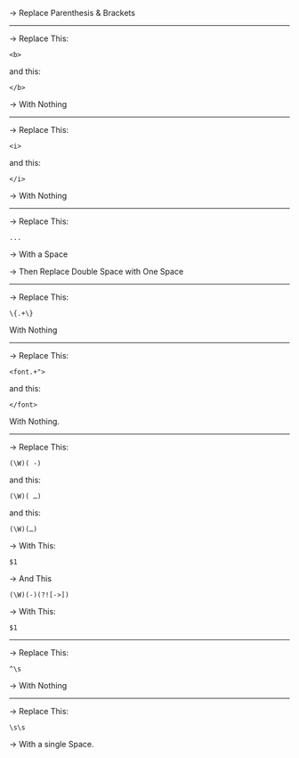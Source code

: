 → Replace Parenthesis & Brackets 

---

→ Replace This:

```
<b>
```

and this:

```
</b>
```

→ With Nothing

---

→ Replace This:

```
<i>
```

and this:

```
</i>
```

→ With Nothing

---

→ Replace This:

```
...
```

→ With a Space

→ Then Replace Double Space with One Space

---

→ Replace This:

```
\{.+\}
```

With Nothing

---

→ Replace This:

```
<font.+">
```

and this:

```
</font>
```

With Nothing.

---

→ Replace This:

```
(\W)( -)
```

and this:

```
(\W)( ـ)
```

and this:

```
(\W)(ـ)
```

→ With This:

```
$1
```

→ And This

```
(\W)(-)(?![->])
```

→ With This:

```
$1
```

---

→ Replace This:

```
^\s
```

→ With Nothing

---

→ Replace This:

```
\s\s
```

→ With  a single Space. 
